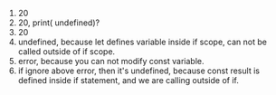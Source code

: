 1. 20
2. 20, print( undefined)?
3. 20
4. undefined, because let defines variable inside if scope, can not be called outside of if scope.
5. error, because you can not modify const variable.
6. if ignore above error, then it's undefined, because const result is defined inside if statement, and we are calling outside of if. 

